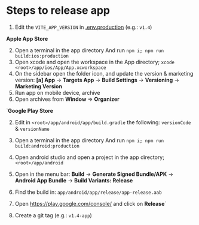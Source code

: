 # Steps to release app

1. Edit the `VITE_APP_VERSION` in [.env.production](/.env.production) (e.g.: `v1.4`)

**Apple App Store**

2. Open a terminal in the app directory
   And run `npm i; npm run build:ios:production`
3. Open xcode and open the workspace in the App directory;
   `xcode <root>/app/ios/App/App.xcworkspace`
4. On the sidebar open the folder icon, and update the version & marketing version:
   **[a] App**
   -> **Targets App**
   -> **Build Settings**
   -> **Versioning**
   -> **Marketing Version**
5. Run app on mobile device, archive
6. Open archives from **Window** => **Organizer**

`**Google Play Store**

2. Edit in `<root>/app/android/app/build.gradle` the following: `versionCode` & `versionName`
3. Open a terminal in the app directory
   And run `npm i; npm run build:android:production`
4. Open android studio and open a project in the app directory;
   `<root>/app/android`
5. Open in the menu bar:
   **Build**
   -> **Generate Signed Bundle/APK**
   -> **Android App Bundle**
   -> **Build Variants: Release**
6. Find the build in: `app/android/app/release/app-release.aab`
7. Open <https://play.google.com/console/> and click on **Release**`

8. Create a git tag (e.g.: `v1.4-app`)
